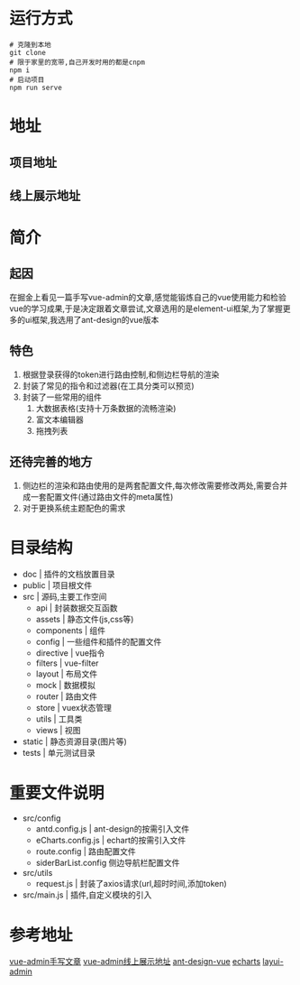 # 运行方式
```
# 克隆到本地
git clone 
# 限于家里的宽带,自己开发时用的都是cnpm
npm i
# 启动项目
npm run serve
```
# 地址
## 项目地址
## 线上展示地址
# 简介
## 起因
在掘金上看见一篇手写vue-admin的文章,感觉能锻炼自己的vue使用能力和检验vue的学习成果,于是决定跟着文章尝试,文章选用的是element-ui框架,为了掌握更多的ui框架,我选用了ant-design的vue版本

## 特色
 1. 根据登录获得的token进行路由控制,和侧边栏导航的渲染
 2. 封装了常见的指令和过滤器(在工具分类可以预览)
 3.  封装了一些常用的组件
	 1. 大数据表格(支持十万条数据的流畅渲染)
	 2. 富文本编辑器
	 3. 拖拽列表

## 还待完善的地方
1. 侧边栏的渲染和路由使用的是两套配置文件,每次修改需要修改两处,需要合并成一套配置文件(通过路由文件的meta属性)
2. 对于更换系统主题配色的需求


# 目录结构
*  doc  | 插件的文档放置目录
*   public | 项目根文件
*   src |  源码,主要工作空间
	* api |  封装数据交互函数
	* assets |  静态文件(js,css等)
	* components |  组件
	* config |  一些组件和插件的配置文件
	* directive |  vue指令
	* filters  | vue-filter
	* layout  | 布局文件
	* mock |  数据模拟
	* router |  路由文件
	* store  | vuex状态管理
	* utils  | 工具类
	* views  | 视图
*  static  | 静态资源目录(图片等)
*  tests  | 单元测试目录


# 重要文件说明
* src/config
	* antd.config.js | ant-design的按需引入文件
	* eCharts.config.js | echart的按需引入文件
	* route.config | 路由配置文件
	* siderBarList.config 侧边导航栏配置文件
* src/utils
	* request.js | 封装了axios请求(url,超时时间,添加token)
* src/main.js | 插件,自定义模块的引入

# 参考地址
[vue-admin手写文章](https://juejin.im/post/59097cd7a22b9d0065fb61d2)
[vue-admin线上展示地址](https://panjiachen.github.io/vue-element-admin)
[ant-design-vue](https://www.antdv.com/components/layout-cn/#components-layout-demo-responsive)
[echarts](https://echarts.apache.org/examples/zh/index.html)
[layui-admin](https://www.layui.com/admin/std/dist/views/)
